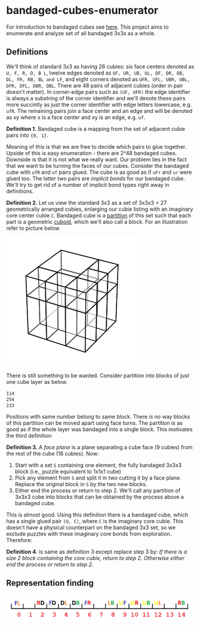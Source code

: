 # bandaged-cubes-enumerator
For introduction to bandaged cubes see [here](https://github.com/ladislavdubravsky/bandaged-cube-explorer). This project aims to enumerate and analyze set of all bandaged 3x3s as a whole.

## Definitions
We'll think of standard 3x3 as having 26 cubies: six face centers denoted as `U, F, R, D, B L`, twelve edges denoted as `UF, UR, UB, UL, DF, DR, DB, DL, FR, RB, BL and LF`, and eight corners denoted as `UFR, UFL, UBR, UBL, DFR, DFL, DBR, DBL`. There are 48 pairs of adjacent cubies (order in pair doesn't matter). In corner-edge pairs such as `(UF, UFR)` the edge identifier is always a substring of the corner identifier and we'll denote these pairs more succintly as just the corner identifier with edge letters lowercase, e.g. `ufR`. The remaining pairs join a face center and an edge and will be denoted as xy where x is a face center and xy is an edge, e.g. `uf`.

**Definition 1.** Bandaged cube is a mapping from the set of adjacent cubie pairs into `{0, 1}`.

Meaning of this is that we are free to decide which pairs to glue together. Upside of this is easy enumeration - there are 2^48 bandaged cubes. Downside is that it is not what we really want. Our problem lies in the fact that we want to be turning the faces of our cubes. Consider the bandaged cube with `ufR` and `uf` pairs glued. The cube is as good as if `uFr` and `ur` were glued too. The latter two pairs are *implicit bonds* for our bandaged cube. We'll try to get rid of a number of implicit bond types right away in definitions.

**Definition 2.** Let us view the standard 3x3 as a set of 3x3x3 = 27 geometrically arranged cubies, enlarging our cubie listing with an imaginary core center cubie `C`. Bandaged cube is a [partition](https://en.wikipedia.org/wiki/Partition_of_a_set) of this set such that each part is a geometric [cuboid](https://en.wikipedia.org/wiki/Cuboid), which we'll also call a block. For an illustration refer to picture below.

![Bandaged cube as partition](https://raw.githubusercontent.com/ladislavdubravsky/bandaged-cube-explorer/master/pics/alca_transp.png)

There is still something to be wanted. Consider partition into blocks of just one cube layer as below.
```
114
254
233
```

Positions with same number belong to same block. There is no way blocks of this partition can be moved apart using face turns. The partition is as good as if the whole layer was bandaged into a single block. This motivates the third definition:

**Definition 3.** A *face plane* is a plane separating a cube face (9 cubies) from the rest of the cube (18 cubies). Now:
1. Start with a set `S` containing one element, the fully bandaged 3x3x3 block (i.e., puzzle equivalent to 1x1x1 cube)
2. Pick any element from `S` and split it in two cutting it by a face plane. Replace the original block in `S` by the two new blocks.
3. Either end the process or return to step 2.
We'll call any partition of 3x3x3 cube into blocks that can be obtained by the process above a bandaged cube.

This is almost good. Using this definition there is a bandaged cube, which has a single glued pair `(U, C)`, where `C` is the imaginary core cubie. This doesn't have a physical counterpart on the bandaged 3x3 set, so we exclude puzzles with these imaginary core bonds from exploration. Therefore:

**Definition 4.** is same as definition 3 except replace step 3 by: *If there is a size 2 block containing the core cubie, return to step 2. Otherwise either end the process or return to step 2.*



## Representation finding
![Optimal mapping into bitslots for 2x2](pics/2x2_optimal.png)
